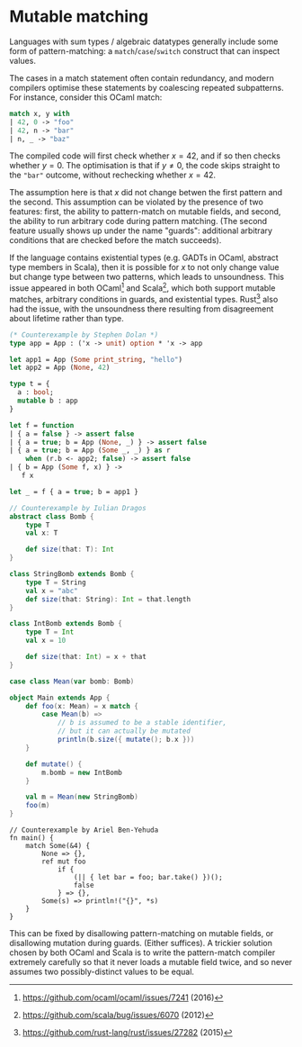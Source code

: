 # Mutable matching

Languages with sum types / algebraic datatypes generally include some
form of pattern-matching: a `match`/`case`/`switch` construct that can
inspect values.

The cases in a match statement often contain redundancy, and modern
compilers optimise these statements by coalescing repeated
subpatterns. For instance, consider this OCaml match:
```ocaml
match x, y with
| 42, 0 -> "foo"
| 42, n -> "bar"
| n, _ -> "baz"
```

The compiled code will first check whether $x = 42$, and if so then
checks whether $y = 0$. The optimisation is that if $y ≠ 0$, the
code skips straight to the `"bar"` outcome, without rechecking whether
$x = 42$.

The assumption here is that $x$ did not change betwen the first
pattern and the second. This assumption can be violated by the
presence of two features: first, the ability to pattern-match on
mutable fields, and second, the ability to run arbitrary code during
pattern matching. (The second feature usually shows up under the name
"guards": additional arbitrary conditions that are checked before the
match succeeds).

If the language contains existential types (e.g. GADTs in OCaml,
abstract type members in Scala), then it is possible for $x$ to not
only change value but change type between two patterns, which leads to
unsoundness. This issue appeared in both OCaml[^ocaml] and
Scala[^scala], which both support mutable matches, arbitrary
conditions in guards, and existential types. Rust[^rust] also had the
issue, with the unsoundness there resulting from disagreement about
lifetime rather than type.

```ocaml
(* Counterexample by Stephen Dolan *)
type app = App : ('x -> unit) option * 'x -> app

let app1 = App (Some print_string, "hello")
let app2 = App (None, 42)

type t = { 
  a : bool; 
  mutable b : app
}

let f = function
| { a = false } -> assert false
| { a = true; b = App (None, _) } -> assert false 
| { a = true; b = App (Some _, _) } as r 
    when (r.b <- app2; false) -> assert false
| { b = App (Some f, x) } ->
   f x

let _ = f { a = true; b = app1 }
```
```scala
// Counterexample by Iulian Dragos
abstract class Bomb {
    type T
    val x: T

    def size(that: T): Int
}

class StringBomb extends Bomb {
    type T = String
    val x = "abc"
    def size(that: String): Int = that.length
}

class IntBomb extends Bomb { 
    type T = Int
    val x = 10

    def size(that: Int) = x + that
}

case class Mean(var bomb: Bomb)

object Main extends App {
    def foo(x: Mean) = x match {
        case Mean(b) => 
            // b is assumed to be a stable identifier, 
            // but it can actually be mutated
			println(b.size({ mutate(); b.x }))
	}

	def mutate() {
	   	m.bomb = new IntBomb
	}

	val m = Mean(new StringBomb)
	foo(m)
}
```
```_rust
// Counterexample by Ariel Ben-Yehuda
fn main() {
    match Some(&4) {
        None => {},
        ref mut foo
            if {
                (|| { let bar = foo; bar.take() })();
                false
            } => {},
        Some(s) => println!("{}", *s)
    }
}
```

This can be fixed by disallowing pattern-matching on mutable fields,
or disallowing mutation during guards. (Either suffices). A trickier
solution chosen by both OCaml and Scala is to write the
pattern-match compiler extremely carefully so that it never loads a
mutable field twice, and so never assumes two possibly-distinct values
to be equal.

[^ocaml]: <https://github.com/ocaml/ocaml/issues/7241> (2016)

[^scala]: <https://github.com/scala/bug/issues/6070> (2012)

[^rust]: <https://github.com/rust-lang/rust/issues/27282> (2015)
